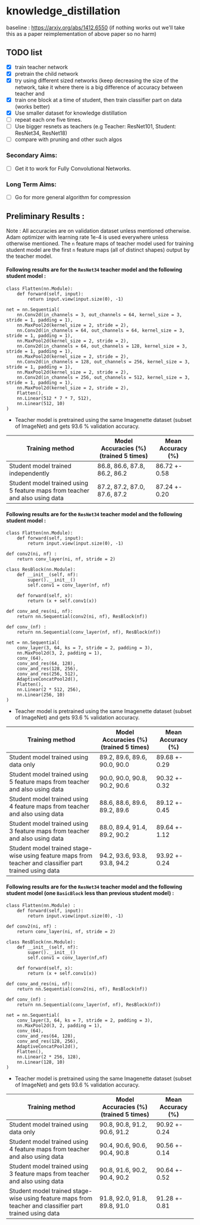 # knowledge_distillation
baseline : https://arxiv.org/abs/1412.6550 
(if nothing works out we'll take this as a paper reimplementation of above paper so no harm)


## TODO list
- [x] train teacher network
- [x] pretrain the child network
- [x] try using different sized networks (keep decreasing the size of the network, take it where there is a big difference of accuracy between teacher and 
- [x] train one block at a time of student, then train classifier part on data (works better)
- [x] Use smaller dataset for knowledge distillation 
- [ ] repeat each one five times. 
- [ ] Use bigger resnets as teachers (e.g Teacher: ResNet101, Student: ResNet34, ResNet18)
- [ ] compare with pruning and other such algos 

### Secondary Aims: 
- [ ] Get it to work for Fully Convolutional Networks.

### Long Term Aims:
- [ ] Go for more general algorithm for compression 



## Preliminary Results : 
Note : All accuracies are on validation dataset unless mentioned otherwise. Adam optimizer with learning rate 1e-4 is used everywhere unless otherwise mentioned. The `n` feature maps of teacher model used for training student model are the first `n` feature maps (all of distinct shapes) output by the teacher model.

#### Following results are for the `ResNet34` teacher model and the following student model : 
```
class Flatten(nn.Module):
    def forward(self, input):
        return input.view(input.size(0), -1)

net = nn.Sequential(
    nn.Conv2d(in_channels = 3, out_channels = 64, kernel_size = 3, stride = 1, padding = 1),
    nn.MaxPool2d(kernel_size = 2, stride = 2),
    nn.Conv2d(in_channels = 64, out_channels = 64, kernel_size = 3, stride = 1, padding = 1),
    nn.MaxPool2d(kernel_size = 2, stride = 2),
    nn.Conv2d(in_channels = 64, out_channels = 128, kernel_size = 3, stride = 1, padding = 1),
    nn.MaxPool2d(kernel_size = 2, stride = 2),
    nn.Conv2d(in_channels = 128, out_channels = 256, kernel_size = 3, stride = 1, padding = 1),
    nn.MaxPool2d(kernel_size = 2, stride = 2),
    nn.Conv2d(in_channels = 256, out_channels = 512, kernel_size = 3, stride = 1, padding = 1),
    nn.MaxPool2d(kernel_size = 2, stride = 2),
    Flatten(),
    nn.Linear(512 * 7 * 7, 512),
    nn.Linear(512, 10)
)
```

- Teacher model is pretrained using the same Imagenette dataset (subset of ImageNet) and gets 93.6 % validation accuracy.

| Training method | Model Accuracies (%) (trained 5 times) | Mean Accuracy (%) |
| --------------|------------------------------------| ------------- |
| Student model trained independently | 86.8, 86.6, 87.8, 86.2, 86.2 | 86.72 +- 0.58
| Student model trained using 5 feature maps from teacher and also using data | 87.2, 87.2, 87.0, 87.6, 87.2 | 87.24 +- 0.20|

#### Following results are for the `ResNet34` teacher model and the following student model :
```
class Flatten(nn.Module):
    def forward(self, input):
        return input.view(input.size(0), -1)

def conv2(ni, nf) : 
    return conv_layer(ni, nf, stride = 2)

class ResBlock(nn.Module):
    def __init__(self, nf):
        super().__init__()
        self.conv1 = conv_layer(nf, nf)
        
    def forward(self, x): 
        return (x + self.conv1(x))

def conv_and_res(ni, nf): 
    return nn.Sequential(conv2(ni, nf), ResBlock(nf))

def conv_(nf) : 
    return nn.Sequential(conv_layer(nf, nf), ResBlock(nf))
    
net = nn.Sequential(
    conv_layer(3, 64, ks = 7, stride = 2, padding = 3),
    nn.MaxPool2d(3, 2, padding = 1),
    conv_(64),
    conv_and_res(64, 128),
    conv_and_res(128, 256),
    conv_and_res(256, 512),
    AdaptiveConcatPool2d(),
    Flatten(),
    nn.Linear(2 * 512, 256),
    nn.Linear(256, 10)
)
```
- Teacher model is pretrained using the same Imagenette dataset (subset of ImageNet) and gets 93.6 % validation accuracy.

| Training method | Model Accuracies (%) (trained 5 times) | Mean Accuracy (%) |
| --------------|------------------------------------| ------------- |
| Student model trained using data only | 89.2, 89.6, 89.6, 90.0, 90.0 | 89.68 +- 0.29 |
| Student model trained using 5 feature maps from teacher and also using data | 90.0, 90.0, 90.8, 90.2, 90.6 | 90.32 +- 0.32 |
| Student model trained using 4 feature maps from teacher and also using data | 88.6, 88.6, 89.6, 89.2, 89.6 | 89.12 +- 0.45 |
| Student model trained using 3 feature maps from teacher and also using data | 88.0, 89.4, 91.4, 89.2, 90.2 | 89.64 +- 1.12 |
| Student model trained stage-wise using feature maps from teacher and classifier part trained using data | 94.2, 93.6, 93.8, 93.8, 94.2 | 93.92 +- 0.24 |

#### Following results are for the `ResNet34` teacher model and the following student model (one `BasicBlock` less than previous student model) :
```
class Flatten(nn.Module) :
    def forward(self, input):
        return input.view(input.size(0), -1)

def conv2(ni, nf) : 
    return conv_layer(ni, nf, stride = 2)

class ResBlock(nn.Module):
    def __init__(self, nf):
        super().__init__()
        self.conv1 = conv_layer(nf,nf)
        
    def forward(self, x): 
        return (x + self.conv1(x))

def conv_and_res(ni, nf): 
    return nn.Sequential(conv2(ni, nf), ResBlock(nf))

def conv_(nf) : 
    return nn.Sequential(conv_layer(nf, nf), ResBlock(nf))
    
net = nn.Sequential(
    conv_layer(3, 64, ks = 7, stride = 2, padding = 3),
    nn.MaxPool2d(3, 2, padding = 1),
    conv_(64),
    conv_and_res(64, 128),
    conv_and_res(128, 256),
    AdaptiveConcatPool2d(),
    Flatten(),
    nn.Linear(2 * 256, 128),
    nn.Linear(128, 10)
)
```
- Teacher model is pretrained using the same Imagenette dataset (subset of ImageNet) and gets 93.6 % validation accuracy.

| Training method | Model Accuracies (%) (trained 5 times) | Mean Accuracy (%) |
| --------------|------------------------------------| ------------- |
| Student model trained using data only | 90.8, 90.8, 91.2, 90.6, 91.2 | 90.92 +- 0.24 |
| Student model trained using 4 feature maps from teacher and also using data | 90.4, 90.6, 90.6, 90.4, 90.8 | 90.56 +- 0.14 |
| Student model trained using 3 feature maps from teacher and also using data | 90.8, 91.6, 90.2, 90.4, 90.2 | 90.64 +- 0.52 |
| Student model trained stage-wise using feature maps from teacher and classifier part trained using data | 91.8, 92.0, 91.8, 89.8, 91.0 | 91.28 +- 0.81 |